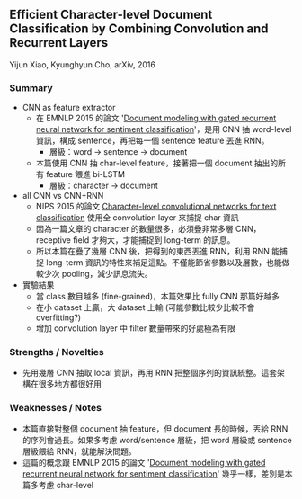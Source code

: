 ## Efficient Character-level Document Classification by Combining Convolution and Recurrent Layers

Yijun Xiao, Kyunghyun Cho, arXiv, 2016

### Summary
- CNN as feature extractor
  - 在 EMNLP 2015 的論文 '[Document modeling with gated recurrent neural network for sentiment classification](http://aclweb.org/anthology/D15-1167)'，是用 CNN 抽 word-level 資訊，構成 sentence，再把每一個 sentence feature 丟進 RNN。
    - 層級：word -> sentence -> document
  - 本篇使用 CNN 抽 char-level feature，接著把一個 document 抽出的所有 feature 餵進 bi-LSTM
    - 層級：character -> document
- all CNN vs CNN+RNN
  - NIPS 2015 的論文 [Character-level convolutional networks for text classification](https://arxiv.org/abs/1509.01626) 使用全 convolution layer 來捕捉 char 資訊
  -   因為一篇文章的 character 的數量很多，必須疊非常多層 CNN，receptive field 才夠大，才能捕捉到 long-term 的訊息。
  - 所以本篇在疊了幾層 CNN 後，把得到的東西丟進 RNN，利用 RNN 能捕捉 long-term 資訊的特性來補足這點。不僅能節省參數以及層數，也能做較少次 pooling，減少訊息流失。
- 實驗結果
  - 當 class 數目越多 (fine-grained)，本篇效果比 fully CNN 那篇好越多
  - 在小 dataset 上贏，大 dataset 上輸 (可能參數比較少比較不會 overfitting?)
  - 增加 convolution layer 中 filter 數量帶來的好處極為有限

### Strengths / Novelties
- 先用幾層 CNN 抽取 local 資訊，再用 RNN 把整個序列的資訊統整。這套架構在很多地方都很好用

### Weaknesses / Notes
- 本篇直接對整個 document 抽 feature，但 document 長的時候，丟給 RNN 的序列會過長。如果多考慮 word/sentence 層級，把 word 層級或 sentence 層級餵給 RNN，就能解決問題。
- 這篇的概念跟 EMNLP 2015 的論文 '[Document modeling with gated recurrent neural network for sentiment classification](http://aclweb.org/anthology/D15-1167)' 幾乎一樣，差別是本篇多考慮 char-level
